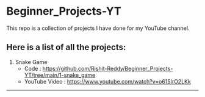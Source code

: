 # Beginner_Projects-YT
This repo is a collection of projects I have done for my YouTube channel. 

Here is a list of all the projects: 
--------------------------------------
1. Snake Game
    - Code : https://github.com/Rishit-Reddy/Beginner_Projects-YT/tree/main/1-snake_game
    - YouTube Video : https://www.youtube.com/watch?v=o615IrO2LKk
----------------
